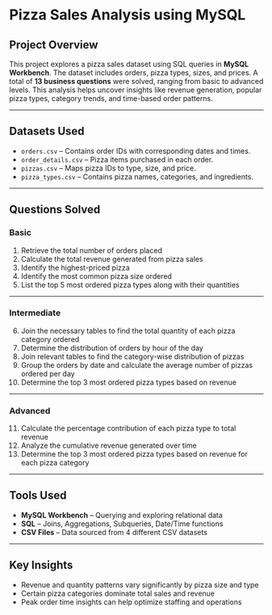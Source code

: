 # Pizza Sales Analysis using MySQL

## Project Overview
This project explores a pizza sales dataset using SQL queries in **MySQL Workbench**. The dataset includes orders, pizza types, sizes, and prices. A total of **13 business questions** were solved, ranging from basic to advanced levels. This analysis helps uncover insights like revenue generation, popular pizza types, category trends, and time-based order patterns.

---

## Datasets Used

- `orders.csv` – Contains order IDs with corresponding dates and times.
- `order_details.csv` – Pizza items purchased in each order.
- `pizzas.csv` – Maps pizza IDs to type, size, and price.
- `pizza_types.csv` – Contains pizza names, categories, and ingredients.

---

## Questions Solved

### Basic

1. Retrieve the total number of orders placed  
2. Calculate the total revenue generated from pizza sales  
3. Identify the highest-priced pizza  
4. Identify the most common pizza size ordered  
5. List the top 5 most ordered pizza types along with their quantities  

---

### Intermediate

6. Join the necessary tables to find the total quantity of each pizza category ordered  
7. Determine the distribution of orders by hour of the day  
8. Join relevant tables to find the category-wise distribution of pizzas  
9. Group the orders by date and calculate the average number of pizzas ordered per day  
10. Determine the top 3 most ordered pizza types based on revenue  

---

### Advanced

11. Calculate the percentage contribution of each pizza type to total revenue  
12. Analyze the cumulative revenue generated over time  
13. Determine the top 3 most ordered pizza types based on revenue for each pizza category  

---

## Tools Used

- **MySQL Workbench** – Querying and exploring relational data
- **SQL** – Joins, Aggregations, Subqueries, Date/Time functions
- **CSV Files** – Data sourced from 4 different CSV datasets

---

## Key Insights

- Revenue and quantity patterns vary significantly by pizza size and type
- Certain pizza categories dominate total sales and revenue
- Peak order time insights can help optimize staffing and operations

